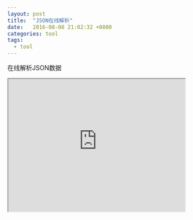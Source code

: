 ```yaml
---
layout: post
title:  "JSON在线解析"
date:   2016-08-08 21:02:32 +0800
categories: tool
tags:
  - tool
---
```



在线解析JSON数据

<html lang="en">
<iframe src="http://json.parser.online.fr" width="400" height="300"></iframe>
</html>
